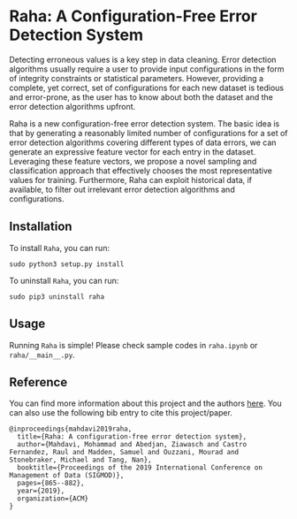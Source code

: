 # Raha: A Configuration-Free Error Detection System
Detecting erroneous values is a key step in data cleaning.
Error detection algorithms usually require a user to provide input configurations in the form of integrity constraints or statistical parameters. However, providing a complete, yet correct, set of configurations for each new dataset is tedious and error-prone, as the user has to know about both the dataset and the error detection algorithms upfront.

Raha is a new configuration-free error detection system. The basic idea is that by generating a reasonably limited number of configurations for a set of error detection algorithms covering different types of data errors, we can generate an expressive feature vector for each entry in the dataset. Leveraging these feature vectors, we propose a novel sampling and classification approach that effectively chooses the most representative values for training. Furthermore, Raha can exploit  historical data, if available, to filter out irrelevant error detection algorithms and configurations.


## Installation
To install `Raha`, you can run:
```console
sudo python3 setup.py install
```
To uninstall `Raha`, you can run:
```console
sudo pip3 uninstall raha
```

## Usage
Running `Raha` is simple! 
Please check sample codes in `raha.ipynb` or `raha/__main__.py`.

## Reference
You can find more information about this project and the authors [here](https://www.bigdama.tu-berlin.de/menue/team/mohammad_mahdavi/).
You can also use the following bib entry to cite this project/paper.
```
@inproceedings{mahdavi2019raha,
  title={Raha: A configuration-free error detection system},
  author={Mahdavi, Mohammad and Abedjan, Ziawasch and Castro Fernandez, Raul and Madden, Samuel and Ouzzani, Mourad and Stonebraker, Michael and Tang, Nan},
  booktitle={Proceedings of the 2019 International Conference on Management of Data (SIGMOD)},
  pages={865--882},
  year={2019},
  organization={ACM}
}
```